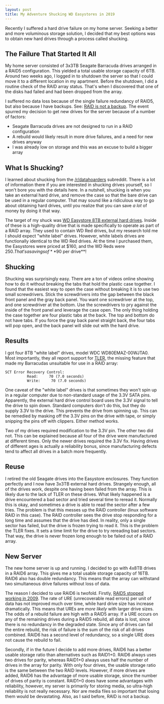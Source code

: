 ```yaml
---
layout: post
title: My Adventure Shucking WD Easystores in 2019
---
```


Recently I suffered a hard drive failure on my home server. Seeking a better and
more voluminous storage solution, I decided that my best options was to obtain
new hard drives through a process called shucking.

## The Failure That Started It All
My home server consisted of 3x3TB Seagate Barracuda drives arranged in a RAID5
configuration. This yielded a total usable storage capacity of 6TB. Around two
weeks ago, I logged in to shutdown the server so that I could move it to a
different location in my apartment. Before the shutdown, I did a routine check
of the RAID array status. That's when I discovered that one of the disks had
failed and had been dropped from the array.

I suffered no data loss because of the single failure redundancy
of RAID5, but also because I have backups. See:
[RAID is not a backup](https://serverfault.com/questions/2888/why-is-raid-not-a-backup).
The event spurred my decision to get new drives for the server because of a
number of factors:
* Seagate Barracuda drives are not designed to run in a RAID configuration
* A rebuild would likely result in more drive failures, and a need for new drives anyway
* I was already low on storage and this was an excuse to build a bigger array

## What Is Shucking?
I learned about shucking from the [/r/datahoarders](https://www.reddit.com/r/DataHoarder/)
subreddit. There is a lot of information there if you are interested in shucking
drives yourself, so I won't bore you with the details here. In a nutshell,
shucking is when you take an external hard drive, and remove the case so that the
bare drive can be used in a regular computer.
That may sound like a ridiculous way to go about obtaining hard drives, until you
realize that you can save _a lot_ of money by doing it that way.

The target of my shuck was
[WD Easystore 8TB external hard drives](https://www.bestbuy.com/site/wd-easystore-8tb-external-usb-3-0-hard-drive-black/5792401.p?skuId=5792401). Inside of these is a high-quality
drive that is made specifically to operate as part of a RAID array. They used to
contain WD Red drives, but my research told me I should expect "white label" drives.
However, white labels drives are functionally identical to the WD Red drives. At
the time I purchased them, the Easystores were priced at $160, and the WD Reds
were $250. That's a savings of **$90 per drive**!

## Shucking
Shucking was surprisingly easy. There are a ton of videos online showing how to do
it without breaking the tabs that hold the plastic case together. I found that the
easiest way to open the case without breaking it is to use two small screwdrivers.
Stick the screwdrivers into the gap between the black front panel and the gray
back panel. You want one screwdriver at the top, and one screwdriver at the bottom. Use
the screwdrivers to pry against the inside of the front panel and
leverage the case open. The only thing holding the case together
are four plastic tabs at the back. The top and bottom do not have tabs.
If you force the gray back panel straight back,
the four tabs will pop open, and the back panel will slide out with
the hard drive.

## Results
I got four 8TB "white label" drives, model WDC WD80EMAZ-00WJTA0. Most importantly,
they all report support for [TLER](https://en.wikipedia.org/wiki/Error_recovery_control),
the missing feature that made my Barracudas unsuitable for use in a RAID array:
```
SCT Error Recovery Control:
          Read:     70 (7.0 seconds)
          Write:     70 (7.0 seconds)
```
One caveat of the "white label" drives is that sometimes they won't spin up in
a regular computer due to non-standard usage of the 3.3V SATA pins. Apparently,
the external hard drive control board uses the 3.3V signal to tell the drive to
spin down. Standard computers don't do this, but they do supply 3.3V to the drive.
This prevents the drive from spinning up. This can be remedied by masking off the
3.3V pins on the drive with tape, or simply snipping the pins off with clippers.
Either method works.

Two of my drives required modification to the 3.3V pin. The other two did not. This
can be explained because all four of the drive were manufactured at different times.
Only the newer drives required the 3.3V fix. Having drives of different ages is
actually a reliability bonus, since manufacturing defects tend to affect all
drives in a batch more frequently.

## Reuse
I retired the old Seagate drives into the Easystore enclosures. They function perfectly
and I now have 3x3TB external hard drives. Strangely enough, all of the drives
work, despite one having been failed from the array. This is likely due to the
lack of TLER on these drives. What likely happened is a drive encountered a bad
sector and tried several time to reread it. Normally this is okay, and sometimes a
drive is able to read the sector after a few tries. The problem is that this messes
up the RAID controller (linux software RAID in this case). The RAID controller
sees the drive stop responding for a long time and assumes that the drive has died.
In reality, only a single sector has failed, but the drive is frozen trying to read it.
This is the problem the TLER fixes. It sets a time limit for the drive to try
rereading bad sectors. That way, the drive is never frozen long enough to be failed
out of a RAID array.

## New Server
The new home server is up and running. I decided to go with 4x8TB drives in a
RAID6 array. This gives me a total usable storage capacity of 16TB. RAID6 also
has double redundancy. This means that the array can withstand two simultaneous drive
failures without loss of data.

The reason I decided to use RAID6 is twofold. Firstly,
[RAID5 stopped working in 2009](https://www.zdnet.com/article/why-raid-5-stops-working-in-2009/).
The rate of URE (unrecoverable read errors) per unit of data has not improved much
over time, while hard drive size has increase dramatically. This means that UREs
are *more likely* with larger drive sizes. The odds of a rebuild failure are high with a RAID5
array. If a URE occurs on any of the remaining drives during a RAID5 rebuild,
all data is lost, since there is no redundancy in the degraded state. Since any of
drives can fail the entire rebuild, the risk of failure is the sum of the risk of
all drives combined. RAID6 has a second level of redundancy, so a single URE does not cause the rebuild to fail.

Secondly, if in the future I decide to add more drives, RAID6 has a better usable
storage ratio than alternatives such as RAID1+0. RAID6 always uses two drives for
parity, whereas RAID1+0 always uses half the number of drives in the array for
parity. With only four drives, the usable storage ratio is the same between the
two RAID levels. However, if more drives are added, RAID6 has the advantage of
more usable storage, since the number of drives of parity is constant. RAID1+0 does
have some advantages with reliability, however, my server is primarily for storing media,
so ultra-high reliability is not really necessary. Nor are media files so important
that losing them would be devastating. Also, as I said before, RAID is not a backup.
